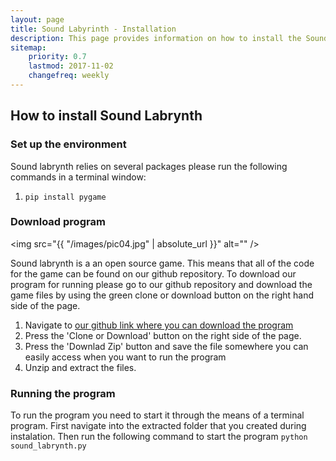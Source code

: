 ```yaml
---
layout: page
title: Sound Labyrinth - Installation
description: This page provides information on how to install the Sound Labrynth program.
sitemap:
    priority: 0.7
    lastmod: 2017-11-02
    changefreq: weekly
---
```

## How to install Sound Labrynth

### Set up the environment
Sound labrynth relies on several packages please run the following commands in a terminal window:

1. `pip install pygame`



### Download program

<span class="image left"><img src="{{ "/images/pic04.jpg" | absolute_url }}" alt="" /></span>

Sound labrynth is a an open source game. This means that all of the code for the game can be found on our github repository. To download our program for running  please go to our github repository and download the game files by using the green clone or download button on the right hand side of the page.

1. Navigate to [our github link where you can download the program](https://github.com/sd19fall/Sound-Labyrinth)
2. Press the 'Clone or Download' button on the right side of the page.
3. Press the 'Downlad Zip' button and save the file somewhere you can easily access when you want to run the program
4. Unzip and extract the files.

### Running the program
To run the program you need to start it through the means of a terminal program. First navigate into the extracted folder that you created during instalation. Then run the following command to start the program `python sound_labrynth.py`
